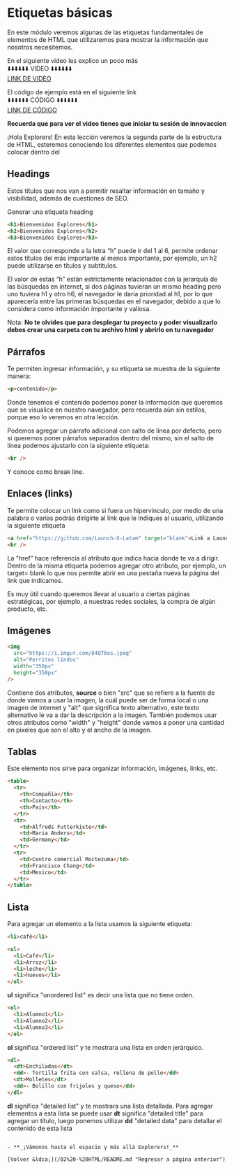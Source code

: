 # Etiquetas básicas

En este módulo veremos algunas de las etiquetas fundamentales de elementos de HTML que utilizaremos para mostrar la información que nosotros necesitemos.

En el siguiente video les explico un poco más<br>
⬇️⬇️⬇️⬇️⬇️⬇️ VIDEO ⬇️⬇️⬇️⬇️⬇️⬇️<br>
[LINK DE VIDEO](https://web.microsoftstream.com/video/c73b37ee-1522-4773-85ef-a20ae99b7012)

El código de ejemplo está en el siguiente link<br>
⬇️⬇️⬇️⬇️⬇️⬇️ CÓDIGO ⬇️⬇️⬇️⬇️⬇️⬇️<br>
[LINK DE CÓDIGO](../programas/1.-etiquetasBasicas.html)

**Recuerda que para ver el video tienes que iniciar tu sesión de innovaccion**

¡Hola Explorers! En esta lección veremos la segunda parte de la estructura de HTML, esteremos conociendo los diferentes elementos que podemos colocar dentro del <body>

## Headings

Estos títulos que nos van a permitir resaltar información en tamaño y visibilidad, además de cuestiones de SEO.

Generar una etiqueta heading

```html
<h1>Bienvenidos Explores</h1>
<h2>Bienvenidos Explores</h2>
<h3>Bienvenidos Explores</h3>
```

El valor que corresponde a la letra “h” puede ir del 1 al 6, permite ordenar estos títulos del más importante al menos importante, por ejemplo, un h2 puede utilizarse en títulos y subtítulos.

El valor de estas “h” están estrictamente relacionados con la jerarquía de las búsquedas en internet, si dos páginas tuvieran un mismo heading pero uno tuviera h1 y otro h6, el navegador le daría prioridad al h1, por lo que aparecería entre las primeras búsquedas en el navegador, debido a que lo considera como información importante y valiosa.

Nota: **No te olvides que para desplegar tu proyecto y poder visualizarlo debes crear una carpeta con tu archivo html y abrirlo en tu navegador**

## Párrafos

Te permiten ingresar información, y su etiqueta se muestra de la siguiente manera:

```html
<p>contenido</p>
```

Donde tenemos el contenido podemos poner la información que queremos que se visualice en nuestro navegador, pero recuerda aún sin estilos, porque eso lo veremos en otra lección.

Podemos agregar un párrafo adicional con salto de línea por defecto, pero si queremos poner párrafos separados dentro del mismo, sin el salto de línea podemos ajustarlo con la siguiente etiqueta:

```html
<br />
```

Y conoce como break line.

## Enlaces (links)

Te permite colocar un link como si fuera un hipervínculo, por medio de una palabra o varias podrás dirigirte al link que le indiques al usuario, utilizando la siguiente etiqueta

```html
<a href="https://github.com/Launch-X-Latam" target="blank">Link a LaunchX</a>
<br />
```

La "href” hace referencia al atributo que indica hacia donde te va a dirigir.
Dentro de la misma etiqueta podemos agregar otro atributo, por ejemplo, un target= blank lo que nos permite abrir en una pestaña nueva la página del link que indicamos.

Es muy útil cuando queremos llevar al usuario a ciertas páginas estratégicas, por ejemplo, a nuestras redes sociales, la compra de algún producto, etc.

## Imágenes

```html
<img
  src="https://i.imgur.com/84QT6os.jpeg"
  alt="Perritos lindos"
  width="350px"
  height="350px"
/>
```

Contiene dos atributos, **source** o bien "src" que se refiere a la fuente de donde vamos a usar la imagen, la cuál puede ser de forma local o una imagen de internet y "alt" que significa texto alternativo, este texto alternativo le va a dar la descripción a la imagen.
También podemos usar otros atributos como "width" y "height" donde vamos a poner una cantidad en pixeles que son el alto y el ancho de la imagen.

## Tablas

Este elemento nos sirve para organizar información, imágenes, links, etc.

```html
<table>
  <tr>
    <th>Compañía</th>
    <th>Contacto</th>
    <th>País</th>
  </tr>
  <tr>
    <td>Alfreds Futterkiste</td>
    <td>Maria Anders</td>
    <td>Germany</td>
  </tr>
  <tr>
    <td>Centro comercial Moctezuma</td>
    <td>Francisco Chang</td>
    <td>Mexico</td>
  </tr>
</table>
```

## Lista

Para agregar un elemento a la lista usamos la siguiente etiqueta:

```html
<li>café</li>
```

```html
<ul>
  <li>Café</li>
  <li>Arroz</li>
  <li>leche</li>
  <li>huevos</li>
</ul>
```

**ul** significa "unordered list" es decir una lista que no tiene orden.

```html
<ol>
  <li>Alumno1</li>
  <li>Alumno2</li>
  <li>Alumno3</li>
</ol>
```

**ol** significa "ordered list" y te mostrara una lista en orden jerárquico.

```html
<dl>
  <dt>Enchiladas</dt>
  <dd>- Tortilla frita con salsa, rellena de pollo</dd>
  <dt>Molletes</dt>
  <dd>- Bolillo con frijoles y queso</dd>
</dl>

```
**dl** significa "detailed list" y te mostrara una lista detallada. Para agregar elementos a esta lista se puede usar **dt** significa "detailed title" para agregar un título, luego ponemos utilizar **dd** "detailed data" para detallar el contenido de esta lista 
```

- **_¡Vámonos hasta el espacio y más allá Explorers!_**

[Volver &ldca;](/02%20-%20HTML/README.md "Regresar a página anterior")
